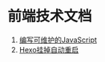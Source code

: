 # 前端技术文档

1. [编写可维护的JavaScript](./01.%E7%BC%96%E5%86%99%E5%8F%AF%E7%BB%B4%E6%8A%A4%E7%9A%84JavaScript.md)
2. [Hexo挂掉自动重启](./02.Hexo%E6%8C%82%E6%8E%89%E8%87%AA%E5%8A%A8%E9%87%8D%E5%90%AF.md)